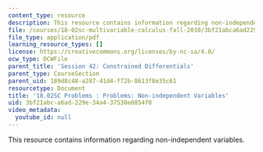 ```yaml
---
content_type: resource
description: This resource contains information regarding non-independent variables.
file: /courses/18-02sc-multivariable-calculus-fall-2010/3bf21abca6ad229e34a437530e8854f0_MIT18_02SC_pb_42_quest.pdf
file_type: application/pdf
learning_resource_types: []
license: https://creativecommons.org/licenses/by-nc-sa/4.0/
ocw_type: OCWFile
parent_title: 'Session 42: Constrained Differentials'
parent_type: CourseSection
parent_uid: 189d8c48-a287-41d4-f72b-8613f8e35c61
resourcetype: Document
title: '18.02SC Problems : Problems: Non-independent Variables'
uid: 3bf21abc-a6ad-229e-34a4-37530e8854f0
video_metadata:
  youtube_id: null
---
```

This resource contains information regarding non-independent variables.